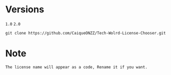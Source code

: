 # Versions
`1.0`
`2.0`

```git clone https://github.com/CaiqueONZZ/Tech-Wolrd-License-Chooser.git```

# Note

``The license name will appear as a code, Rename it if you want.`` 
